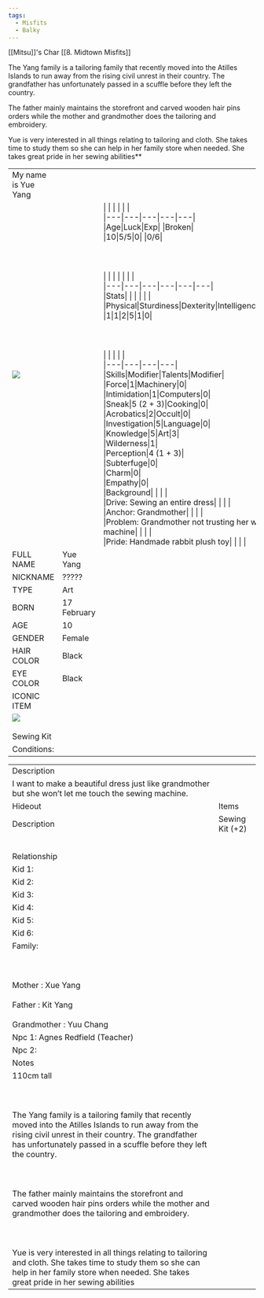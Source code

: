 ```yaml
---
tags:
  - Misfits
  - Balky
---
```

[[Mitsu]]'s Char [[8. Midtown Misfits]]

The Yang family is a tailoring family that recently moved into the Atilles Islands to run away from the rising civil unrest in their country. The grandfather has unfortunately passed in a scuffle before they left the country. 

The father mainly maintains the storefront and carved wooden hair pins orders while the mother and grandmother does the tailoring and embroidery.  

Yue is very interested in all things relating to tailoring and cloth. She takes time to study them so she can help in her family store when needed. She takes great pride in her sewing abilities**

|   |   |   |
|---|---|---|
|My name is Yue Yang|   |   |
|![](https://lh7-us.googleusercontent.com/JfNVi0HeVOBPALu4emgHzTkrQ2i7yJ0GqPqdmRuY4TOzFxymBpl6UqSiB1OvZMdLdNhHUsNigDuhSiSNZ-f9-CeJxKod6LxPuTdNxJ4imzqkFEFIh5_aEFrIHDXbqejgSk5Y9H9brS1n6Pg9xPSoiQ)|   |\|   \|   \|   \|   \|   \|<br>\|---\|---\|---\|---\|---\|<br>\|Age\|Luck\|Exp\|   \|Broken\|<br>\|10\|5/5\|0\|   \|0/6\|<br><br>  <br><br>\|   \|   \|   \|   \|   \|   \|<br>\|---\|---\|---\|---\|---\|---\|<br>\|Stats\|   \|   \|   \|   \|   \|<br>\|Physical\|Sturdiness\|Dexterity\|Intelligence\|Wisdom\|Charisma\|<br>\|1\|1\|2\|5\|1\|0\|<br><br>  <br><br>\|   \|   \|   \|   \|<br>\|---\|---\|---\|---\|<br>\|Skills\|Modifier\|Talents\|Modifier\|<br>\|Force\|1\|Machinery\|0\|<br>\|Intimidation\|1\|Computers\|0\|<br>\|Sneak\|5 (2 + 3)\|Cooking\|0\|<br>\|Acrobatics\|2\|Occult\|0\|<br>\|Investigation\|5\|Language\|0\|<br>\|Knowledge\|5\|Art\|3\|<br>\|Wilderness\|1\|<br>\|Perception\|4 (1 + 3)\|<br>\|Subterfuge\|0\|<br>\|Charm\|0\|<br>\|Empathy\|0\|<br>\|Background\|   \|   \|   \|<br>\|Drive: Sewing an entire dress\|   \|   \|   \|<br>\|Anchor: Grandmother\|   \|   \|   \|<br>\|Problem: Grandmother not trusting her with a sewing machine\|   \|   \|   \|<br>\|Pride: Handmade rabbit plush toy\|   \|   \|   \||
|FULL NAME|Yue Yang|
|NICKNAME|?????|
|TYPE|Art|
|BORN|17 February|
|AGE|10|
|GENDER|Female|
|HAIR COLOR|Black|
|EYE COLOR|Black|
|ICONIC ITEM|   |
|![](https://lh7-us.googleusercontent.com/M3snKgfRK2I7iKAleoCxK1jAy3vXEWGEO57I-snVfR-DG12jrsQ9JQ_5gKSyEMBgg2MipncXK-7cx0Am7BFBiux-TyRi48XQbORZdKpbOHuo5a4xLKa3rhOrXKriQ33LhkhmDBbac-eDxsbyGzbDhQ)<br><br>Sewing Kit|   |
|Conditions:|   |

  

|   |   |
|---|---|
|Description|   |
|I want to make a beautiful dress just like grandmother but she won’t let me touch the sewing machine.|   |
|Hideout|Items|
|Description|Sewing Kit (+2)|
||
||
||
||
||
|Relationship|   |
|Kid 1:||
|Kid 2:||
|Kid 3:||
|Kid 4:||
|Kid 5:||
|Kid 6:||
|Family:<br><br>  <br><br>Mother : Xue Yang<br><br>Father : Kit Yang<br><br>Grandmother : Yuu Chang||
|Npc 1: Agnes Redfield (Teacher)||
|Npc 2:||
|Notes|   |
|110cm tall<br><br>  <br><br>The Yang family is a tailoring family that recently moved into the Atilles Islands to run away from the rising civil unrest in their country. The grandfather has unfortunately passed in a scuffle before they left the country. <br><br>  <br><br>The father mainly maintains the storefront and carved wooden hair pins orders while the mother and grandmother does the tailoring and embroidery.  <br><br>  <br><br>Yue is very interested in all things relating to tailoring and cloth. She takes time to study them so she can help in her family store when needed. She takes great pride in her sewing abilities|   |
